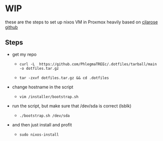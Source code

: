 # WIP
these are the steps to set up nixos VM in Proxmox
heavily based on [cjlarose github](https://github.com/cjlarose/nixos-dev-env/blob/3285f8f05d5f259c47e1ddab3bf4e0e18686ac27/README.md)

## Steps
- get my repo

  - `curl -L  https://github.com/PhlegmaTREEc/.dotfiles/tarball/main -o dotfiles.tar.gz`

  - `tar -zxvf dotfiles.tar.gz && cd .dotfiles`

- change hostname in the script

  - ```vim /installer/bootstrap.sh```

- run the script, but make sure that /dev/sda is correct (lsblk)
  
  - `./bootstrap.sh /dev/sda`

- and then just install and profit

  - `sudo nixos-install`
